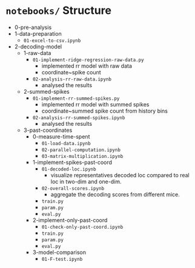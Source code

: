 # `notebooks/` Structure

- 0-pre-analysis
- 1-data-preparation
    - `01-excel-to-csv.ipynb`
- 2-decoding-model
    - 1-raw-data
        - `01-implement-ridge-regression-raw-data.py`
            - implemented rr model with raw data
            - coordinate~spike count
        - `02-analysis-rr-raw-data.ipynb`
            - analysed the results
    - 2-summed-spikes
        - `01-implement-rr-summed-spikes.py`
            - implemented rr model with summed spikes
            - coordinate~summed spike count from history bins
        - `02-analysis-rr-summed-spikes.ipynb`
            - analysed the results
    - 3-past-coordinates
        - 0-measure-time-spent
            - `01-load-data.ipynb`
            - `02-parallel-computation.ipynb`
            - `03-matrix-multiplication.ipynb`
        - 1-implement-spikes-past-coord
            - `01-decoded-loc.ipynb`
                - visualize representatives decoded loc compared to real loc in two-dim and one-dim.
            - `02-overall-scores.ipynb`
                - aggregate the decoding scores from different mice.
            - `train.py`
            - `param.py`
            - `eval.py`
        - 2-implement-only-past-coord
            - `01-check-only-past-coord.ipynb`
            - `train.py`
            - `param.py`
            - `eval.py`
        - 3-model-comparison
            - `01-F-test.ipynb`